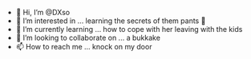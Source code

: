 - 👋 Hi, I’m @DXso
- 👀 I’m interested in ... learning the secrets of them pants 🫦
- 🌱 I’m currently learning ... how to cope with her leaving with the kids
- 💞️ I’m looking to collaborate on ... a bukkake
- 📫 How to reach me ... knock on my door

<!---
DXso/DXso is a ✨ special ✨ repository because its `README.md` (this file) appears on your GitHub profile.
You can click the Preview link to take a look at your changes.
--->
